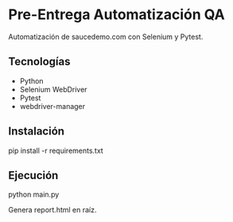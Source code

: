 # Pre-Entrega Automatización QA

Automatización de saucedemo.com con Selenium y Pytest.

## Tecnologías
- Python
- Selenium WebDriver
- Pytest
- webdriver-manager

## Instalación
pip install -r requirements.txt

## Ejecución
python main.py

Genera report.html en raíz.

